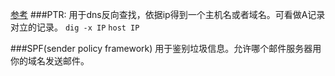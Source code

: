 [参考](http://www.zytrax.com/books/dns/ch8/ptr.html)
###PTR:
用于dns反向查找，依据ip得到一个主机名或者域名。可看做A记录对立的记录。
`dig -x IP`
`host IP`


###SPF(sender policy framework)
用于鉴别垃圾信息。允许哪个邮件服务器用你的域名发送邮件。




